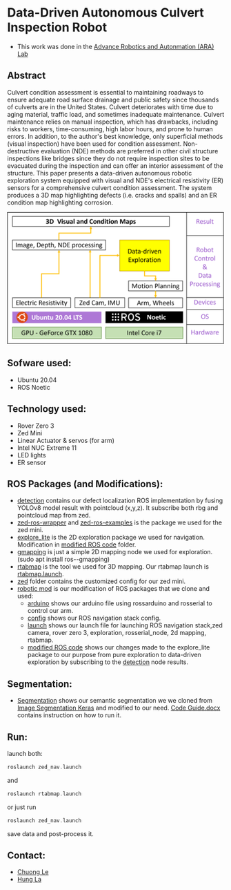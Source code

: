 # Data-Driven Autonomous Culvert Inspection Robot

- This work was done in the [Advance Robotics and Autonmation (ARA) Lab](https://ara.cse.unr.edu/) 

## Abstract
Culvert condition assessment is essential to maintaining roadways to ensure adequate road surface drainage and public safety since thousands of culverts are in the United States. Culvert deteriorates with time due to aging material, traffic load, and sometimes inadequate maintenance. Culvert maintenance relies on manual inspection, which has drawbacks, including risks to workers, time-consuming, high labor hours, and prone to human errors. In addition, to the author's best knowledge, only superficial methods (visual inspection) have been used for condition assessment. Non-destructive evaluation (NDE) methods are preferred in other civil structure inspections like bridges since they do not require inspection sites to be evacuated during the inspection and can offer an interior assessment of the structure. This paper presents a data-driven autonomous robotic exploration system equipped with visual and NDE's electrical resistivity (ER) sensors for a comprehensive culvert condition assessment. The system produces a 3D map highlighting defects (i.e. cracks and spalls) and an ER condition map highlighting corrosion. 

![alt text](https://github.com/khuechuong/culvert_inspection/blob/main/pic/flowchart.png)  

## Sofware used:
- Ubuntu 20.04 
- ROS Noetic

## Technology used:
- Rover Zero 3
- Zed Mini
- Linear Actuator & servos (for arm)
- Intel NUC Extreme 11
- LED lights
- ER sensor


## ROS Packages (and Modifications):
- [detection](https://github.com/khuechuong/culvert_inspection/tree/main/detection) contains our defect localization ROS implementation by fusing YOLOv8 model result with pointcloud (x,y,z). It subscribe both rbg and pointcloud map from zed.
- [zed-ros-wrapper](https://github.com/stereolabs/zed-ros-wrapper) and [zed-ros-examples](https://github.com/stereolabs/zed-ros-examples) is the package we used for the zed mini.
- [explore_lite](https://github.com/hrnr/m-explore) is the 2D exploration package we used for navigation. Modification in [modified ROS code](https://github.com/khuechuong/culvert_inspection/tree/main/robotic%20mod/modified%20ROS%20code) folder.
- [gmapping](https://github.com/ros-perception/slam_gmapping) is just a simple 2D mapping node we used for exploration. (sudo apt install ros-<distro>-gmapping)
- [rtabmap](https://github.com/introlab/rtabmap_ros) is the tool we used for 3D mapping. Our rtabmap launch is [rtabmap.launch](https://github.com/khuechuong/culvert_inspection/blob/main/robotic%20mod/launch/rtabmap.launch).
- [zed](https://github.com/khuechuong/culvert_inspection/tree/main/zed) folder contains the customized config for our zed mini.
- [robotic mod](https://github.com/khuechuong/culvert_inspection/tree/main/robotic%20mod) is our modification of ROS packages that we clone and used:
  - [arduino](https://github.com/khuechuong/culvert_inspection/tree/main/robotic%20mod/arduino) shows our arduino file using rossarduino and rosserial to control our arm.
  - [config](https://github.com/khuechuong/culvert_inspection/tree/main/robotic%20mod/config) shows our ROS navigation stack config.
  - [launch](https://github.com/khuechuong/culvert_inspection/tree/main/robotic%20mod/launch) shows our launch file for launching ROS navigation stack,zed camera, rover zero 3, exploration, rosserial_node, 2d mapping, rtabmap.
  - [modified ROS code](https://github.com/khuechuong/culvert_inspection/tree/main/robotic%20mod/modified%20ROS%20code) shows our changes made to the explore_lite package to our purpose from pure exploration to data-driven exploration by subscribing to the [detection]((https://github.com/khuechuong/culvert_inspection/tree/main/detection)) node results.
 
## Segmentation:
- [Segmentation](https://github.com/khuechuong/culvert_inspection/tree/main/Segmentation) shows our semantic segmentation we we cloned from [Image Segmentation Keras](https://github.com/divamgupta/image-segmentation-keras) and modified to our need. [Code Guide.docx](https://github.com/khuechuong/culvert_inspection/blob/main/Segmentation/Code%20Guide.docx) contains instruction on how to run it.

## Run:

launch both:

```cpp
roslaunch zed_nav.launch
```
and 
```cpp
roslaunch rtabmap.launch
```

or just run 
```cpp
roslaunch zed_nav.launch
```
save data and post-process it.


## Contact:
- [Chuong Le](mailto:cle@nevada.unr.edu)
- [Hung La](mailto:hla@unr.edu)
